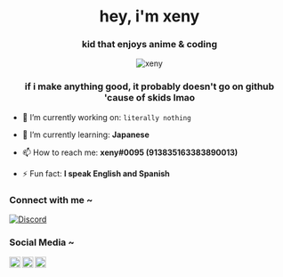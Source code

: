 <h1 align="center">hey, i'm xeny</h1>
<h3 align="center">kid that enjoys anime & coding</h3>

<p align="center"> <img src="https://gpvc.arturio.dev/1x6" alt="xeny" /> </p>

<h3 align="center">if i make anything good, it probably doesn't go on github 'cause of skids lmao</h3>

- 🔭 I’m currently working on: `literally nothing`

- 🌱 I’m currently learning: **Japanese**

- 📫 How to reach me: **xeny#0095 (913835163383890013)**

- ⚡ Fun fact: **I speak English and Spanish**


<h3 align="left">Connect with me ~</h3>

[![Discord](https://lanyard.cnrad.dev/api/913835163383890013)](https://discord.com/users/913835163383890013)

<h3 align="left">Social Media ~</h3>
<a href="https://discord.com/users/913835163383890013">
  <img align="left" alt="Discord" width="20px" src="https://simpleicons.org/icons/discord.svg" />
</a>
<a href="https://www.last.fm/user/syskeyed">
  <img align="left" alt="Last.fm" width="20px" src="https://simpleicons.org/icons/lastdotfm.svg" />
</a>
<a href="https://open.spotify.com/user/xenyths">
  <img align="left" alt="Spotify" width="20px" src="https://simpleicons.org/icons/spotify.svg" />
</a>

